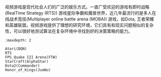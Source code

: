 #

视频游戏是现代社会人们的广泛的娱乐方式。一直广受欢迎的游戏有即时战略(Real­Time Strategy (RTS)) 游戏星际争霸和魔兽世界，近几年最流行的是多人在线战术竞技(Multiplayer online battle arena (MOBA)) 游戏，如Dota, 王者荣耀和英雄联盟。视频游戏提供了理想的研究环境，它们具有和现实问题相似的复杂性，可以很好地测试算法在复杂环境中寻找到好的决策策略的能力。


```toc
:maxdepth: 2

Atari(DQN)
RTS
FPS_Quake III Arena(FTW)
StarCraft(AlphaStar)
Dota2(Commander)
Honor_of_Kings(JueWu)
```
